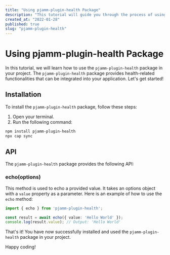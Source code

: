 ```yaml
---
title: "Using pjamm-plugin-health Package"
description: "This tutorial will guide you through the process of using the pjamm-plugin-health package in your project."
created_at: "2022-01-28"
published: true
slug: "pjamm-plugin-health"
---
```


# Using pjamm-plugin-health Package

In this tutorial, we will learn how to use the `pjamm-plugin-health` package in your project. The `pjamm-plugin-health` package provides health-related functionalities that can be integrated into your application. Let's get started!

## Installation

To install the `pjamm-plugin-health` package, follow these steps:

1. Open your terminal.
2. Run the following command:

```bash
npm install pjamm-plugin-health
npx cap sync
```

## API

The `pjamm-plugin-health` package provides the following API:

### echo(options)

This method is used to echo a provided value. It takes an options object with a `value` property as a parameter. Here is an example of how to use the `echo` method:

```typescript
import { echo } from 'pjamm-plugin-health';

const result = await echo({ value: 'Hello World' });
console.log(result.value); // Output: 'Hello World'
```

That's it! You have now successfully installed and used the `pjamm-plugin-health` package in your project.

Happy coding!